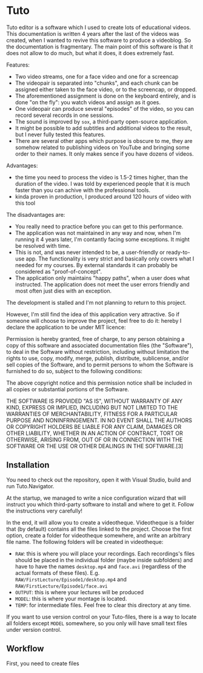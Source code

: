 Tuto
====

Tuto editor is a software which I used to create lots of educational videos. 
This documentation is written 4 years after the last of the videos was created, when I wanted to revive this software to produce a videoblog. So the documentation is fragmentary.
The main point of this software is that it does not allow to do much, but what it does, it does extremely fast.

Features:
* Two video streams, one for a face video and one for a screencap
* The videopair is separated into "chunks", and each chunk can be assigned either taken to the face video, or to the screencap, or dropped.
* The aforementioned assignment is done on the keyboard entirely, and is done "on the fly": you watch videos and assign as it goes. 
* One videopair can produce several "episodes" of the video, so you can record several records in one sessions.
* The sound is improved by `sox`, a third-party open-source application. 
* It might be possible to add subtitles and additional videos to the result, but I never fully tested this features.
* There are several other apps which purpose is obscure to me, they are somehow related to publishing videos on YouTube and bringing some order to their names. It only makes sence if you have dozens of videos.

Advantages:
* the time you need to process the video is 1.5-2 times higher, than the duration of the video. I was told by experienced people that it is much faster than you can achive with the professional tools. 
* kinda proven in production, I produced around 120 hours of video with this tool

The disadvantages are:
* You really need to practice before you can get to this performance.
* The application was not maintained in any way and now, when I'm running it 4 years later, I'm contantly facing some exceptions. It might be resolved with time.
* This is not, and was never intended to be, a user-friendly or ready-to-use app. The functionality is very strict and basically only covers what I needed for my courses. By external standards it can probably be considered as "proof-of-concept".
* The application only maintains "happy paths", when a user does what instructed. The application does not meet the user errors friendly and most often just dies with an exception.

The development is stalled and I'm not planning to return to this project. 

However, I'm still find the idea of this application very attractive. So if someone will choose to improve the project, feel free to do it: hereby I declare the application to be under MIT licence:

Permission is hereby granted, free of charge, to any person obtaining a copy of this software and associated documentation files (the "Software"), to deal in the Software without restriction, including without limitation the rights to use, copy, modify, merge, publish, distribute, sublicense, and/or sell copies of the Software, and to permit persons to whom the Software is furnished to do so, subject to the following conditions:

The above copyright notice and this permission notice shall be included in all copies or substantial portions of the Software.

THE SOFTWARE IS PROVIDED "AS IS", WITHOUT WARRANTY OF ANY KIND, EXPRESS OR IMPLIED, INCLUDING BUT NOT LIMITED TO THE WARRANTIES OF MERCHANTABILITY, FITNESS FOR A PARTICULAR PURPOSE AND NONINFRINGEMENT. IN NO EVENT SHALL THE AUTHORS OR COPYRIGHT HOLDERS BE LIABLE FOR ANY CLAIM, DAMAGES OR OTHER LIABILITY, WHETHER IN AN ACTION OF CONTRACT, TORT OR OTHERWISE, ARISING FROM, OUT OF OR IN CONNECTION WITH THE SOFTWARE OR THE USE OR OTHER DEALINGS IN THE SOFTWARE.[3]



Installation
------------

You need to check out the repository, open it with Visual Studio, build and run Tuto.Navigator.

At the startup, we managed to write a nice configuration wizard that will instruct you which third-party software to install and where to get it. 
Follow the instructions very carefully!

In the end, it will allow you to create a videotheque. 
Videotheque is a folder that (by default) contains all the files linked to the project. Choose the first option, create a folder for videotheque somewhere, and write an arbitrary file name. 
The following folders will be created in videotheque:

* `RAW`: this is where you will place your recordings. Each recordings's files should be placed in the individual folder (maybe inside subfolders) and have to have the names `desktop.mp4` and `face.avi` (regardless of the actual formats of these files). E.g. `RAW/FirstLecture/Episode1/desktop.mp4` and `RAW/FirstLecture/Episode1/face.avi`
* `OUTPUT`: this is where your lectures will be produced
* `MODEL`: this is where your montage is located. 
* `TEMP`: for intermediate files. Feel free to clear this directory at any time.

If you want to use version control on your Tuto-files, there is a way to locate all folders except `MODEL` somewhere, so you only will have small text files under version control.

Workflow
--------

First, you need to create files 



